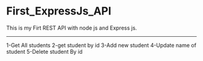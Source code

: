 # First_ExpressJs_API

This is my Firt REST API with node js and Express js.

---------------------------
1-Get All students
2-get student by id
3-Add new student
4-Update name of student
5-Delete student By id
